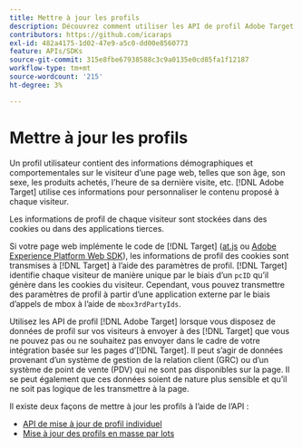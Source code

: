 ```yaml
---
title: Mettre à jour les profils
description: Découvrez comment utiliser les API de profil Adobe Target pour envoyer des données de visiteur à  [!DNL Target].
contributors: https://github.com/icaraps
exl-id: 482a4175-1d02-47e9-a5c0-dd00e8560773
feature: APIs/SDKs
source-git-commit: 315e8fbe67938588c3c9a0135e0cd85fa1f12187
workflow-type: tm+mt
source-wordcount: '215'
ht-degree: 3%

---
```


# Mettre à jour les profils

Un profil utilisateur contient des informations démographiques et comportementales sur le visiteur d’une page web, telles que son âge, son sexe, les produits achetés, l’heure de sa dernière visite, etc. [!DNL Adobe Target] utilise ces informations pour personnaliser le contenu proposé à chaque visiteur.

Les informations de profil de chaque visiteur sont stockées dans des cookies ou dans des applications tierces.

Si votre page web implémente le code de [!DNL Target] ([at.js](/help/dev/implement/client-side/atjs/how-atjs-works/overview.md) ou [Adobe Experience Platform Web SDK](/help/dev/implement/client-side/aep-web-sdk/aep-web-sdk-overview.md)), les informations de profil des cookies sont transmises à [!DNL Target] à l’aide des paramètres de profil. [!DNL Target] identifie chaque visiteur de manière unique par le biais d’un `pcID` qu’il génère dans les cookies du visiteur. Cependant, vous pouvez transmettre des paramètres de profil à partir d’une application externe par le biais d’appels de mbox à l’aide de `mbox3rdPartyIds`.

Utilisez les API de profil [!DNL Adobe Target] lorsque vous disposez de données de profil sur vos visiteurs à envoyer à des [!DNL Target] que vous ne pouvez pas ou ne souhaitez pas envoyer dans le cadre de votre intégration basée sur les pages d’[!DNL Target]. Il peut s’agir de données provenant d’un système de gestion de la relation client (GRC) ou d’un système de point de vente (PDV) qui ne sont pas disponibles sur la page. Il se peut également que ces données soient de nature plus sensible et qu’il ne soit pas logique de les transmettre à la page.

Il existe deux façons de mettre à jour les profils à l’aide de l’API :

* [API de mise à jour de profil individuel](/help/dev/administer/profile-api/profile-single-api.md)
* [Mise à jour des profils en masse par lots](/help/dev/administer/profile-api/profile-bulk-api.md)
